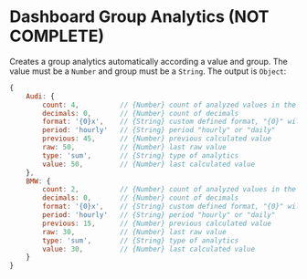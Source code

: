 # Dashboard Group Analytics (NOT COMPLETE)

Creates a group analytics automatically according a value and group. The value must be a `Number` and group must be a `String`. The output is `Object`:

```javascript
{
	Audi: {
		count: 4,          // {Number} count of analyzed values in the hour
		decimals: 0,       // {Number} count of decimals
		format: '{0}x',    // {String} custom defined format, "{0}" will be a value
		period: 'hourly'   // {String} period "hourly" or "daily"
		previous: 45,      // {Number} previous calculated value
		raw: 50,           // {Number} last raw value
		type: 'sum',       // {String} type of analytics
		value: 50,         // {Number} last calculated value
	},
	BMW: {
		count: 2,          // {Number} count of analyzed values in the hour
		decimals: 0,       // {Number} count of decimals
		format: '{0}x',    // {String} custom defined format, "{0}" will be a value
		period: 'hourly'   // {String} period "hourly" or "daily"
		previous: 15,      // {Number} previous calculated value
		raw: 30,           // {Number} last raw value
		type: 'sum',       // {String} type of analytics
		value: 30,         // {Number} last calculated value
	}
}
```